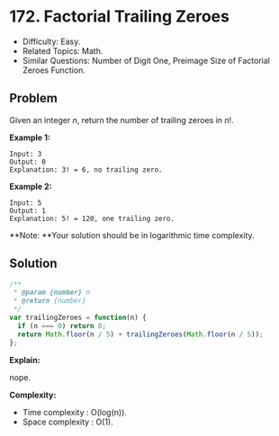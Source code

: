 # 172. Factorial Trailing Zeroes

- Difficulty: Easy.
- Related Topics: Math.
- Similar Questions: Number of Digit One, Preimage Size of Factorial Zeroes Function.

## Problem

Given an integer *n*, return the number of trailing zeroes in *n*!.

**Example 1:**

```
Input: 3
Output: 0
Explanation: 3! = 6, no trailing zero.
```

**Example 2:**

```
Input: 5
Output: 1
Explanation: 5! = 120, one trailing zero.
```

**Note: **Your solution should be in logarithmic time complexity.

## Solution

```javascript
/**
 * @param {number} n
 * @return {number}
 */
var trailingZeroes = function(n) {
  if (n === 0) return 0;
  return Math.floor(n / 5) + trailingZeroes(Math.floor(n / 5));
};
```

**Explain:**

nope.

**Complexity:**

* Time complexity : O(log(n)).
* Space complexity : O(1).
